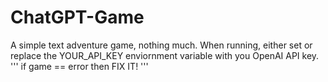 # ChatGPT-Game
A simple text adventure game, nothing much. When running, either set or replace the YOUR_API_KEY enviornment variable with you OpenAI API key.
'''
if game == error then FIX IT!
'''

